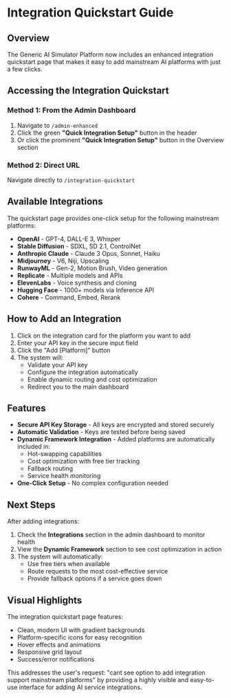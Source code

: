 # Integration Quickstart Guide

## Overview

The Generic AI Simulator Platform now includes an enhanced integration quickstart page that makes it easy to add mainstream AI platforms with just a few clicks.

## Accessing the Integration Quickstart

### Method 1: From the Admin Dashboard
1. Navigate to `/admin-enhanced` 
2. Click the green **"Quick Integration Setup"** button in the header
3. Or click the prominent **"Quick Integration Setup"** button in the Overview section

### Method 2: Direct URL
Navigate directly to `/integration-quickstart`

## Available Integrations

The quickstart page provides one-click setup for the following mainstream platforms:

- **OpenAI** - GPT-4, DALL-E 3, Whisper
- **Stable Diffusion** - SDXL, SD 2.1, ControlNet  
- **Anthropic Claude** - Claude 3 Opus, Sonnet, Haiku
- **Midjourney** - V6, Niji, Upscaling
- **RunwayML** - Gen-2, Motion Brush, Video generation
- **Replicate** - Multiple models and APIs
- **ElevenLabs** - Voice synthesis and cloning
- **Hugging Face** - 1000+ models via Inference API
- **Cohere** - Command, Embed, Rerank

## How to Add an Integration

1. Click on the integration card for the platform you want to add
2. Enter your API key in the secure input field
3. Click the "Add [Platform]" button
4. The system will:
   - Validate your API key
   - Configure the integration automatically
   - Enable dynamic routing and cost optimization
   - Redirect you to the main dashboard

## Features

- **Secure API Key Storage** - All keys are encrypted and stored securely
- **Automatic Validation** - Keys are tested before being saved
- **Dynamic Framework Integration** - Added platforms are automatically included in:
  - Hot-swapping capabilities
  - Cost optimization with free tier tracking
  - Fallback routing
  - Service health monitoring
- **One-Click Setup** - No complex configuration needed

## Next Steps

After adding integrations:
1. Check the **Integrations** section in the admin dashboard to monitor health
2. View the **Dynamic Framework** section to see cost optimization in action
3. The system will automatically:
   - Use free tiers when available
   - Route requests to the most cost-effective service
   - Provide fallback options if a service goes down

## Visual Highlights

The integration quickstart page features:
- Clean, modern UI with gradient backgrounds
- Platform-specific icons for easy recognition
- Hover effects and animations
- Responsive grid layout
- Success/error notifications

This addresses the user's request: "cant see option to add integration support mainstream platforms" by providing a highly visible and easy-to-use interface for adding AI service integrations.